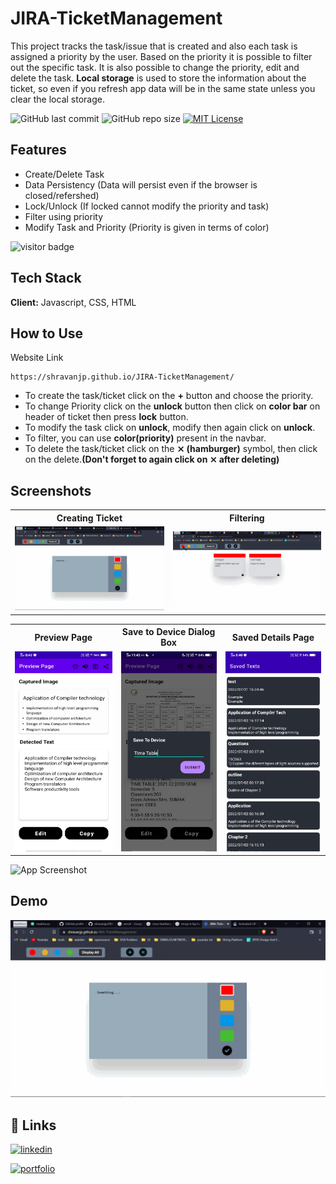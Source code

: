 # JIRA-TicketManagement

This project tracks the task/issue that is created and also each task is assigned a priority by the user. Based on the priority it is possible to filter out the specific task. It is also possible to change the priority, edit and delete the task. **Local storage** is used to store the information about the ticket, so even if you refresh app data will be in the same state unless you clear the local storage.


![GitHub last commit](https://img.shields.io/github/last-commit/shravanjp/JIRA-TicketManagement) ![GitHub repo size](https://img.shields.io/github/repo-size/shravanjp/JIRA-TicketManagement) [![MIT License](https://img.shields.io/badge/License-MIT-green.svg)](https://choosealicense.com/licenses/mit/)

## Features

- Create/Delete Task
- Data Persistency (Data will persist even if the browser is closed/refershed)
- Lock/Unlock (If locked cannot modify the priority and task)
- Filter using priority
- Modify Task and Priority (Priority is given in terms of color)

![visitor badge](https://visitor-badge.glitch.me/badge?page_id=JIRA-TicketManagement.visitor-badge)


## Tech Stack

**Client:** Javascript, CSS, HTML


## How to Use

Website Link
```
https://shravanjp.github.io/JIRA-TicketManagement/
```

- To create the task/ticket click on the **+** button and choose the priority.
- To change Priority click on the **unlock** button then click on **color bar** on header of ticket then press **lock** button.
- To modify the task click on **unlock**, modify then again click on **unlock**.
- To filter, you can use **color(priority)** present in the navbar.
- To delete the task/ticket click on the **⨯ (hamburger)** symbol, then click on the delete.**(Don't forget to again click on **⨯** after deleting)**


## Screenshots

<table>
  <tr>
     <th style="text-align:center">Creating Ticket</th>
      <th style="text-align:center">Filtering</th>
    </tr>
    <tr>
    <td><img src="https://github.com/shravanjp/JIRA-TicketManagement/blob/main/assets/createTicket.gif"></td>
    <td><img src="https://github.com/shravanjp/JIRA-TicketManagement/blob/main/assets/filter.gif"></td>
    </tr>
   </table>
   <table>
    <tr>
     <th style="text-align:center">Preview Page</th>
     <th style="text-align:center">Save to Device Dialog Box</th>
      <th style="text-align:center">Saved Details Page</th>
    </tr>
    <tr>
    <td><img src="https://github.com/shravanjp/Lenz/blob/master/app/src/main/res/drawable/previewpage.jpg" width="200" height="320"></td>
    <td><img src="https://github.com/shravanjp/Lenz/blob/master/app/src/main/res/drawable/savetodevice.jpg" width="200" height="320"></td>
    <td><img src="https://github.com/shravanjp/Lenz/blob/master/app/src/main/res/drawable/saveddetails.jpg" width="200" height="320"></td>
    </tr>
 
 </table>


![App Screenshot](https://via.placeholder.com/468x300?text=App+Screenshot+Here)

## Demo

![Create Ticket](https://github.com/shravanjp/JIRA-TicketManagement/blob/main/assets/createTicket.gif)






## 🔗 Links

[![linkedin](https://img.shields.io/badge/linkedin-0A66C2?style=for-the-badge&logo=linkedin&logoColor=white)](https://www.linkedin.com/in/shravan-j-poojary)

[![portfolio](https://img.shields.io/badge/my_portfolio-000?style=for-the-badge&logo=ko-fi&logoColor=white)](https://shravanjp.com/)

